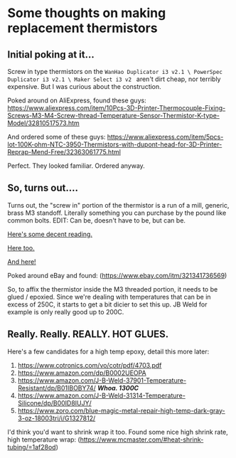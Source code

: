 # Some thoughts on making replacement thermistors

## Initial poking at it...

Screw in type thermistors on the `WanHao Duplicator i3 v2.1 \ PowerSpec Duplicator i3 v2.1 \ Maker Select i3 v2 ` aren't dirt cheap, nor terribly expensive. But I was curious about the construction.

Poked around on AliExpress, found these guys: https://www.aliexpress.com/item/10Pcs-3D-Printer-Thermocouple-Fixing-Screws-M3-M4-Screw-thread-Temperature-Sensor-Thermistor-K-type-Model/32810517573.htm 

And ordered some of these guys: https://www.aliexpress.com/item/5pcs-lot-100K-ohm-NTC-3950-Thermistors-with-dupont-head-for-3D-Printer-Reprap-Mend-Free/32363061775.html

Perfect. They looked familiar. Ordered anyway.


## So, turns out....

Turns out, the "screw in" portion of the thermistor is a run of a mill, generic, brass M3 standoff. Literally something you can purchase by the pound like common bolts. EDIT: Can be, doesn't have to be, but can be.

[Here's some decent reading.](http://forums.reprap.org/read.php?1,332399)

[Here too.](http://rigidtalk.com/wiki/index.php?title=Replacement_Thermistor)

[And here!](https://www.eevblog.com/forum/beginners/attaching-a-ntc-epoxy-thermistor-toa-to-220-to-monitor-temperature/)

Poked around eBay and found: (https://www.ebay.com/itm/321341736569)

So, to affix the thermistor inside the M3 threaded portion, it needs to be glued / epoxied. Since we're dealing with temperatures that can be in excess of 250C, it starts to get a bit dicier to set this up. JB Weld for example is only really good up to 200C.


## Really. Really. REALLY. HOT GLUES.

Here's a few candidates for a high temp epoxy, detail this more later:

1) https://www.cotronics.com/vo/cotr/pdf/4703.pdf
1) https://www.amazon.com/dp/B0002UEOPA
1) https://www.amazon.com/J-B-Weld-37901-Temperature-Resistant/dp/B01IBOBY74/ _**Whoa. 1300C**_ 
1) https://www.amazon.com/J-B-Weld-31314-Temperature-Silicone/dp/B00ID8IUJY/
1) https://www.zoro.com/blue-magic-metal-repair-high-temp-dark-gray-3-oz-18003tri/i/G1327812/

I'd think you'd want to shrink wrap it too. Found some nice high shrink rate, high temperature wrap: (https://www.mcmaster.com/#heat-shrink-tubing/=1af28od)